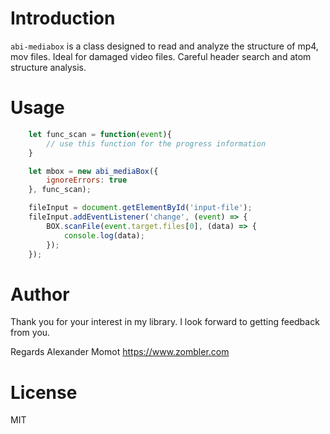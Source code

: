 # Introduction

`abi-mediabox` is a class designed to read and analyze the structure of mp4, mov files.
Ideal for damaged video files. Careful header search and atom structure analysis.

# Usage

```javascript
	let func_scan = function(event){
		// use this function for the progress information
	}

	let mbox = new abi_mediaBox({
		ignoreErrors: true
	}, func_scan);

	fileInput = document.getElementById('input-file');
	fileInput.addEventListener('change', (event) => {
		BOX.scanFile(event.target.files[0], (data) => {
			console.log(data);
		});
	});
```

# Author

Thank you for your interest in my library. I look forward to getting feedback from you.

Regards
Alexander Momot
https://www.zombler.com

# License

MIT






